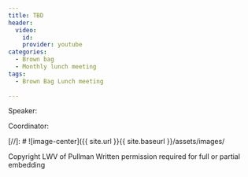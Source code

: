 ```yaml
---
title: TBD
header:
  video:
    id:
    provider: youtube
categories:
  - Brown bag
  - Monthly lunch meeting
tags:
  - Brown Bag Lunch meeting
  
---
```


Speaker: 

Coordinator:


[//]: # ![image-center]({{ site.url }}{{ site.baseurl }}/assets/images/


Copyright LWV of Pullman
Written permission required for full or partial embedding

<!---change the title to whatever you want the post to be titled
change the ID out to the end of the youtube link https://youtu.be/r61ARK4Qv9c -->
